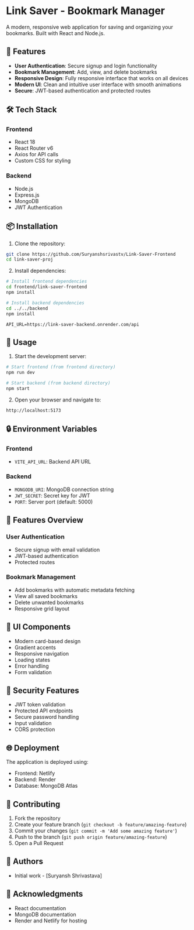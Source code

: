 # Link Saver - Bookmark Manager

A modern, responsive web application for saving and organizing your bookmarks. Built with React and Node.js.

## 🚀 Features

- **User Authentication**: Secure signup and login functionality
- **Bookmark Management**: Add, view, and delete bookmarks
- **Responsive Design**: Fully responsive interface that works on all devices
- **Modern UI**: Clean and intuitive user interface with smooth animations
- **Secure**: JWT-based authentication and protected routes

## 🛠 Tech Stack

### Frontend
- React 18
- React Router v6
- Axios for API calls
- Custom CSS for styling

### Backend
- Node.js
- Express.js
- MongoDB
- JWT Authentication

## 📦 Installation

1. Clone the repository:
```bash
git clone https://github.com/Suryanshsrivastv/Link-Saver-Frontend
cd link-saver-proj
```

2. Install dependencies:
```bash
# Install frontend dependencies
cd frontend/link-saver-frontend
npm install

# Install backend dependencies
cd ../../backend
npm install
```
```
API_URL=https://link-saver-backend.onrender.com/api
```

## 🚀 Usage

1. Start the development server:
```bash
# Start frontend (from frontend directory)
npm run dev

# Start backend (from backend directory)
npm start
```

2. Open your browser and navigate to:
```
http://localhost:5173
```

## 🔒 Environment Variables

### Frontend
- `VITE_API_URL`: Backend API URL

### Backend
- `MONGODB_URI`: MongoDB connection string
- `JWT_SECRET`: Secret key for JWT
- `PORT`: Server port (default: 5000)

## 📱 Features Overview

### User Authentication
- Secure signup with email validation
- JWT-based authentication
- Protected routes

### Bookmark Management
- Add bookmarks with automatic metadata fetching
- View all saved bookmarks
- Delete unwanted bookmarks
- Responsive grid layout

## 🎨 UI Components

- Modern card-based design
- Gradient accents
- Responsive navigation
- Loading states
- Error handling
- Form validation

## 🔐 Security Features

- JWT token validation
- Protected API endpoints
- Secure password handling
- Input validation
- CORS protection

## 🌐 Deployment

The application is deployed using:
- Frontend: Netlify
- Backend: Render
- Database: MongoDB Atlas


## 🤝 Contributing

1. Fork the repository
2. Create your feature branch (`git checkout -b feature/amazing-feature`)
3. Commit your changes (`git commit -m 'Add some amazing feature'`)
4. Push to the branch (`git push origin feature/amazing-feature`)
5. Open a Pull Request

## 👥 Authors

- Initial work - [Suryansh Shrivastava]

## 🙏 Acknowledgments

- React documentation
- MongoDB documentation
- Render and Netlify for hosting

